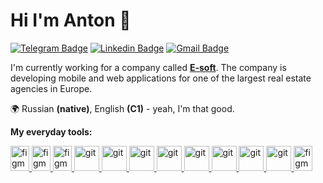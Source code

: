 # Hi I'm Anton 👋
[![Telegram Badge](https://img.shields.io/badge/-ferdoznik-blue?style=flat&logo=Telegram&logoColor=white&link=https://t.me/ferdoznik)](https://t.me/ferdoznik)
[![Linkedin Badge](https://img.shields.io/badge/-RagozinAnton-blue?style=flat&logo=Linkedin&logoColor=white&link=https://www.linkedin.com/in/anton-ragozin-ferdoznik/)](https://www.linkedin.com/in/anton-ragozin-ferdoznik/)
[![Gmail Badge](https://img.shields.io/badge/-ferdoznik-c14438?style=flat&logo=Gmail&logoColor=white&link=mailto:ferdoznik@gmail.com)](mailto:ferdoznik@gmail.com)

I'm currently working for a company called **[E-soft](https://esoft.tech/)**. The company is developing mobile and web applications for one of the largest real estate agencies in Europe.

🌍 Russian **(native)**, English **(C1)** - yeah, I'm that good.

**My everyday tools:**
<p align="left"> 
<a href="https://www.figma.com/" target="_blank" rel="noreferrer"> <img src="https://github.com/ferdoznik/Dashboard/blob/main/icons-figma.svg" alt="figma" width="30" height="40"/> </a> 
<a href="https://www.figma.com/" target="_blank" rel="noreferrer"> <img src="https://github.com/ferdoznik/Dashboard/blob/main/icons-java.svg" alt="figma" width="30" height="40"/> </a>
<a href="https://www.figma.com/" target="_blank" rel="noreferrer"> <img src="https://github.com/ferdoznik/Dashboard/blob/main/icons-javascript1.svg" alt="figma" width="30" height="40"/> </a> 
<a href="https://www.jetbrains.com/idea/" target="_blank" rel="noreferrer"> <img src="https://github.com/ferdoznik/Dashboard/blob/main/icons-intellij-idea.svg" alt="git" width="40" height="40"/> </a>
<a href="https://code.visualstudio.com/" target="_blank" rel="noreferrer"> <img src="https://github.com/ferdoznik/Dashboard/blob/main/icons-visual-studio.svg" alt="git" width="40" height="40"/> </a> 
<a href="https://www.apple.com/ios/ios-16/" target="_blank" rel="noreferrer"> <img src="https://github.com/ferdoznik/Dashboard/blob/main/icons-apple.svg" alt="git" width="40" height="40"/> </a>
<a href="https://www.android.com/android-13/" target="_blank" rel="noreferrer"> <img src="https://github.com/ferdoznik/Dashboard/blob/main/icons-android.svg" alt="git" width="40" height="40"/> </a>
<a href="https://www.selenium.dev/" target="_blank" rel="noreferrer"> <img src="https://github.com/ferdoznik/Dashboard/blob/main/icons-selenium1.svg" alt="git" width="40" height="40"/> </a>
<a href="https://www.postman.com/" target="_blank" rel="noreferrer"> <img src="https://github.com/ferdoznik/Dashboard/blob/main/postman-icon.svg" alt="git" width="40" height="40"/> </a>
<a href="https://dbeaver.io/" target="_blank" rel="noreferrer"> <img src="https://github.com/ferdoznik/Dashboard/blob/main/icons-dbeaver.svg" alt="git" width="40" height="40"/> </a>
<a href="https://developer.apple.com/xcode/" target="_blank" rel="noreferrer"> <img src="https://github.com/ferdoznik/Dashboard/blob/main/icons-xcode.svg" alt="git" width="40" height="40"/> </a>
<a href="https://www.figma.com/" target="_blank" rel="noreferrer"> <img src="https://github.com/ferdoznik/Dashboard/blob/main/icons-figma.svg" alt="figma" width="30" height="40"/> </a> 
</p>
